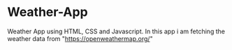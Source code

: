 # Weather-App
Weather App using HTML, CSS and Javascript. 
In this app i am fetching the weather data from "https://openweathermap.org/"
